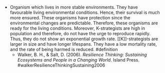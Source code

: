 - Organism which lives in more stable environments. They have favourable living environmental conditions. Hence, their survival is much more ensured. These organisms have protection since the environmental changes are predictable. Therefore, these organisms are ready for the living conditions. Moreover, K-strategists are high in population and therefore, do not have the urge to reproduce rapidly. Thus, they do not show an exponential growth rate. [[K]]-strategists are larger in size and have longer lifespans. They have a low mortality rate, and the rate of being harmed is reduced. #definition
	- Walker, B. H., & Salt, D. (2006). _Resilience Thinking: Sustaining Ecosystems and People in a Changing World_. Island Press. #walkerResilienceThinkingSustaining2006
